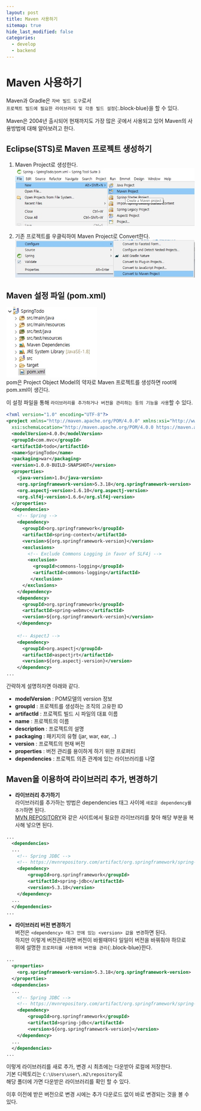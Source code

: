 ```yaml
---
layout: post
title: Maven 사용하기
sitemap: true
hide_last_modified: false
categories:
  - develop
  - backend
---
```


# Maven 사용하기
Maven과 Gradle은 `자바 빌드 도구`로서  
`프로젝트 빌드에 필요한 라이브러리 및 각종 빌드 설정`{:.block-blue}을 할 수 있다.  

Maven은 2004년 출시되어 현재까지도 가장 많은 곳에서 사용되고 있어 Maven의 사용방법에 대해 알아보려고 한다.

## Eclipse(STS)로 Maven 프로젝트 생성하기
1. Maven Project로 생성한다.  
![maven-1](/assets/img/blog/develop/back/maven/create-maven-1.jpg)  

2. 기존 프로젝트를 우클릭하여 Maven Project로 Convert한다.  
![maven-2](/assets/img/blog/develop/back/maven/create-maven-2.jpg)  

## Maven 설정 파일 (pom.xml)
![pom](/assets/img/blog/develop/back/maven/maven-pom.jpg)  
pom은 Project Object Model의 약자로 Maven 프로젝트를 생성하면 root에 pom.xml이 생긴다.

이 설정 파일을 통해 `라이브러리를 추가하거나 버전을 관리하는 등의 기능을 사용`할 수 있다. 

```xml
<?xml version="1.0" encoding="UTF-8"?>
<project xmlns="http://maven.apache.org/POM/4.0.0" xmlns:xsi="http://www.w3.org/2001/XMLSchema-instance"
  xsi:schemaLocation="http://maven.apache.org/POM/4.0.0 https://maven.apache.org/maven-v4_0_0.xsd">
  <modelVersion>4.0.0</modelVersion>
  <groupId>com.mvc</groupId>
  <artifactId>todo</artifactId>
  <name>SpringTodo</name>
  <packaging>war</packaging>
  <version>1.0.0-BUILD-SNAPSHOT</version>
  <properties>
    <java-version>1.8</java-version>
    <org.springframework-version>5.3.18</org.springframework-version>
    <org.aspectj-version>1.6.10</org.aspectj-version>
    <org.slf4j-version>1.6.6</org.slf4j-version>
  </properties>
  <dependencies>
    <!-- Spring -->
    <dependency>
      <groupId>org.springframework</groupId>
      <artifactId>spring-context</artifactId>
      <version>${org.springframework-version}</version>
      <exclusions>
        <!-- Exclude Commons Logging in favor of SLF4j -->
        <exclusion>
          <groupId>commons-logging</groupId>
          <artifactId>commons-logging</artifactId>
         </exclusion>
      </exclusions>
    </dependency>
    <dependency>
      <groupId>org.springframework</groupId>
      <artifactId>spring-webmvc</artifactId>
      <version>${org.springframework-version}</version>
    </dependency>
        
    <!-- AspectJ -->
    <dependency>
      <groupId>org.aspectj</groupId>
      <artifactId>aspectjrt</artifactId>
      <version>${org.aspectj-version}</version>
    </dependency>	
...
```

간략하게 설명하자면 아래와 같다.
- **modelVersion** : POM모델의 version 정보
- **groupId** : 프로젝트를 생성하는 조직의 고유한 ID
- **artifactId** : 프로젝트 빌드 시 파일의 대표 이름
- **name** : 프로젝트의 이름
- **description** : 프로젝트의 설명
- **packaging** : 패키지의 유형 (jar, war, ear, ..)
- **version** : 프로젝트의 현재 버전
- **properties** : 버전 관리를 용이하게 하기 위한 프로퍼티
- **dependencies** : 프로젝트 의존 관계에 있는 라이브러리를 나열

## Maven을 이용하여 라이브러리 추가, 변경하기
- **라이브러리 추가하기**  
라이브러리를 추가하는 방법은 dependencies 태그 사이에 `새로운 dependency를 추가`하면 된다.  
[MVN REPOSITORY](https://mvnrepository.com/)와 같은 사이트에서 필요한 라이브러리를 찾아 해당 부분을 복사해 넣으면 된다.  

```xml
...
  <dependencies>
  ...
    <!-- Spring JDBC -->
    <!-- https://mvnrepository.com/artifact/org.springframework/spring-jdbc -->
    <dependency>
        <groupId>org.springframework</groupId>
        <artifactId>spring-jdbc</artifactId>
        <version>5.3.18</version>
    </dependency>
  ...
  </dependencies>
...
```

- **라이브러리 버전 변경하기**  
버전은 `<dependency> 태그 안에 있는 <version> 값을 변경`하면 된다.  
하지만 이렇게 버전관리하면 버전이 바뀔때마다 일일이 버전을 바꿔줘야 하므로  
위에 설명한 `프로퍼티를 사용하여 버전을 관리`{:.block-blue}한다.

```xml
...
  <properties>
    <org.springframework-version>5.3.18</org.springframework-version>
  </properties>
  <dependencies>
  ...
    <!-- Spring JDBC -->
    <!-- https://mvnrepository.com/artifact/org.springframework/spring-jdbc -->
    <dependency>
        <groupId>org.springframework</groupId>
        <artifactId>spring-jdbc</artifactId>
        <version>${org.springframework-version}</version>
    </dependency>
  ...
  </dependencies>
...
```

이렇게 라이브러리를 새로 추가, 변경 시 최초에는 다운받아 로컬에 저장한다.  
기본 디렉토리는 `C:\Users\user\.m2\repository`로  
해당 폴더에 가면 다운받은 라이브러리를 확인 할 수 있다.  

이후 이전에 받은 버전으로 변경 시에는 추가 다운로드 없이 바로 변경되는 것을 볼 수 있다.